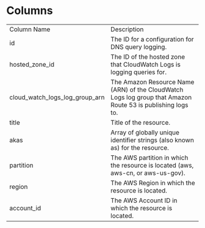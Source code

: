 # Columns  

<table>
	<tr><td>Column Name</td><td>Description</td></tr>
	<tr><td>id</td><td>The ID for a configuration for DNS query logging.</td></tr>
	<tr><td>hosted_zone_id</td><td>The ID of the hosted zone that CloudWatch Logs is logging queries for.</td></tr>
	<tr><td>cloud_watch_logs_log_group_arn</td><td>The Amazon Resource Name (ARN) of the CloudWatch Logs log group that Amazon Route 53 is publishing logs to.</td></tr>
	<tr><td>title</td><td>Title of the resource.</td></tr>
	<tr><td>akas</td><td>Array of globally unique identifier strings (also known as) for the resource.</td></tr>
	<tr><td>partition</td><td>The AWS partition in which the resource is located (aws, aws-cn, or aws-us-gov).</td></tr>
	<tr><td>region</td><td>The AWS Region in which the resource is located.</td></tr>
	<tr><td>account_id</td><td>The AWS Account ID in which the resource is located.</td></tr>
</table>